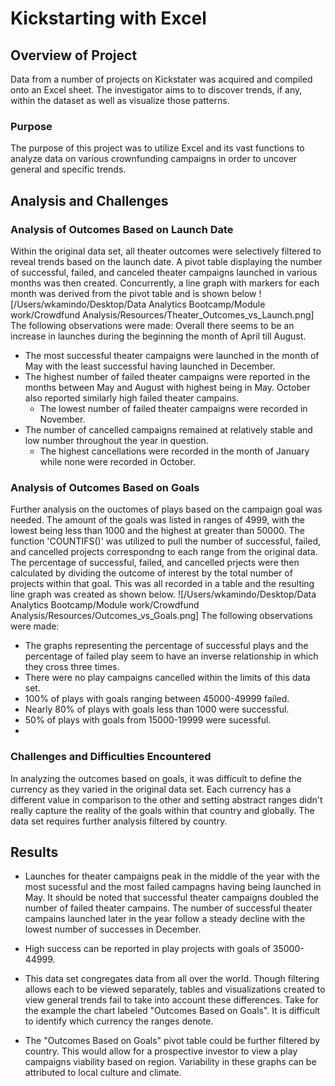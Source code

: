 # Kickstarting with Excel

## Overview of Project
Data from a number of projects on Kickstater was acquired and compiled onto an Excel sheet. The investigator aims to to discover trends, if any, within the dataset as well as visualize those patterns.  

### Purpose
The purpose of this project was to utilize Excel and its vast functions to analyze data on various crownfunding campaigns in order to uncover general and specific trends.

## Analysis and Challenges

### Analysis of Outcomes Based on Launch Date
Within the original data set, all theater outcomes were selectively filtered to reveal trends based on the launch date. A pivot table displaying the number of successful, failed, and canceled theater campaigns launched in various months was then created. Concurrently, a line graph with markers for each month was derived from the pivot table and is shown below
 ![/Users/wkamindo/Desktop/Data Analytics Bootcamp/Module work/Crowdfund Analysis/Resources/Theater_Outcomes_vs_Launch.png]
The following observations were made:
Overall there seems to be an increase in launches during the beginning the month of April till August. 
- The most successful theater campaigns were launched in the month of May with the least successful having launched in December.
- The highest number of failed theater campaigns were reported in the months between May and August with highest being in May. October also reported similarly high failed theater campains. 
  - The lowest number of failed theater campaigns were recorded in November.
- The number of cancelled campaigns remained at relatively stable and low number throughout the year in question. 
  - The highest cancellations were recorded in the month of January while none were recorded in October.

### Analysis of Outcomes Based on Goals
Further analysis on the ouctomes of plays based on the campaign goal was needed. The amount of the goals was listed in ranges of 4999, with the lowest being less than 1000 and the highest at greater than 50000. The function 'COUNTIFS()' was utilized to pull the number of successful, failed, and cancelled projects correspondng to each range from the original data. The percentage of successful, failed, and cancelled prjects were then calculated by dividing the outcome of interest by the total number of projects within that goal. This was all recorded in a table and the resulting line graph was created as shown below. 
![/Users/wkamindo/Desktop/Data Analytics Bootcamp/Module work/Crowdfund Analysis/Resources/Outcomes_vs_Goals.png]
The following observations were made:
- The graphs representing the percentage of successful plays and the percentage of failed play seem to have an inverse relationship in which they cross three times.
- There were no play campaigns cancelled within the limits of this data set.
- 100% of plays with goals ranging between 45000-49999 failed.
- Nearly 80% of plays with goals less than 1000 were successful.
- 50% of plays with goals from 15000-19999 were sucessful.
- 

### Challenges and Difficulties Encountered
In analyzing the outcomes based on goals, it was difficult to define the currency as they varied in the original data set. Each currency has a different value in comparison to the other and setting abstract ranges didn't really capture the reality of the goals within that country and globally. The data set requires further analysis filtered by country. 

## Results

- Launches for theater campaigns peak in the middle of the year with the most sucessful and the most failed campagns having being launched in May. It should be noted that successful theater campaigns doubled the number of failed theater campains. The number of successful theater campains launched later in the year follow a steady decline with the lowest number of successes in December. 

- High success can be reported in play projects with goals of 35000-44999. 

- This data set congregates data from all over the world. Though filtering allows each to be viewed separately, tables and visualizations created to view general trends fail to take into account these differences. Take for the example the chart labeled "Outcomes Based on Goals". It is difficult to identify which currency the ranges denote.

- The "Outcomes Based on Goals" pivot table could be further filtered by country. This would allow for a prospective investor to view a play campaigns viability based on region. Variability in these graphs can be attributed to local culture and climate. 

